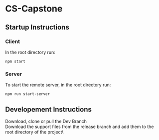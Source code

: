 # CS-Capstone

## Startup Instructions

### Client
In the root directory run:
```
npm start
```

### Server
To start the remote server, in the root directory run:
```
npm run start-server
```

## Developement Instructions
Download, clone or pull the Dev Branch\
Download the support files from the release branch and add them to the root directory of the project\
